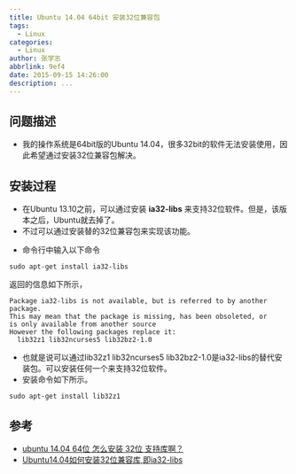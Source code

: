 ```yaml
---
title: Ubuntu 14.04 64bit 安装32位兼容包
tags:
  - Linux
categories:
  - Linux
author: 张学志
abbrlink: 9ef4
date: 2015-09-15 14:26:00
description: ...
---
```




## 问题描述
* 我的操作系统是64bit版的Ubuntu 14.04，很多32bit的软件无法安装使用，因此希望通过安装32位兼容包解决。

## 安装过程
* 在Ubuntu 13.10之前，可以通过安装 **ia32-libs** 来支持32位软件。但是，该版本之后，Ubuntu就去掉了。
* 不过可以通过安装替的32位兼容包来实现该功能。
<!-- more -->
* 命令行中输入以下命令

```
sudo apt-get install ia32-libs
```
返回的信息如下所示，

```
Package ia32-libs is not available, but is referred to by another package.
This may mean that the package is missing, has been obsoleted, or
is only available from another source
However the following packages replace it:
  lib32z1 lib32ncurses5 lib32bz2-1.0
```
 
* 也就是说可以通过lib32z1 lib32ncurses5 lib32bz2-1.0是ia32-libs的替代安装包。可以安装任何一个来支持32位软件。
* 安装命令如下所示。

```
sudo apt-get install lib32z1
```



## 参考
* [ubuntu 14.04 64位 怎么安装 32位 支持库啊？](http://www.oschina.net/question/237198_146122)
* [Ubuntu14.04如何安装32位兼容库,即ia32-libs](http://www.oschina.net/question/1470892_151825)